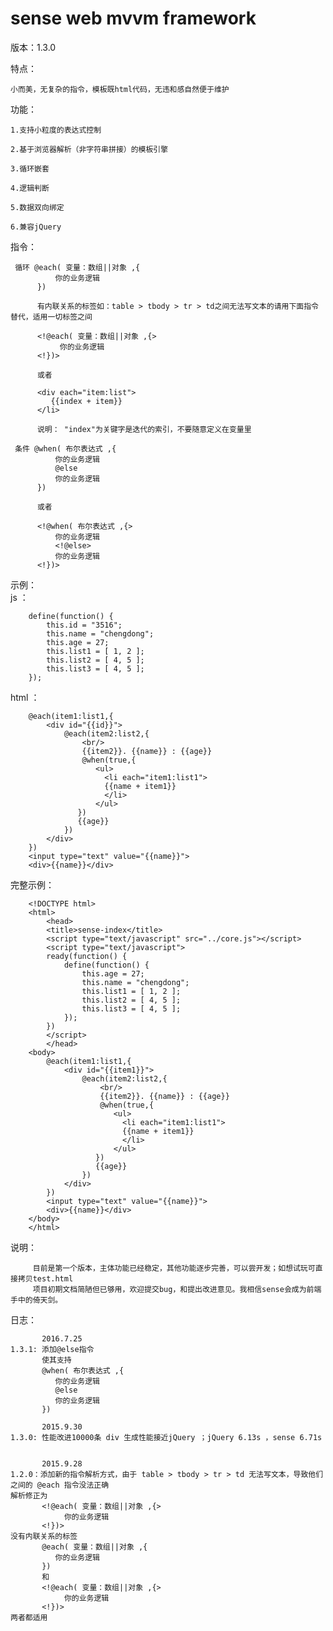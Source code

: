 # sense web mvvm framework

版本：1.3.0
 
特点：   

    小而美，无复杂的指令，模板既html代码，无违和感自然便于维护
    
功能：  

    1.支持小粒度的表达式控制  
    
    2.基于浏览器解析（非字符串拼接）的模板引擎  
    
    3.循环嵌套  
    
    4.逻辑判断  
    
    5.数据双向绑定   
    
    6.兼容jQuery
    
指令：

     循环 @each( 变量：数组||对象 ,{  
              你的业务逻辑   
          })   
          
          有内联关系的标签如：table > tbody > tr > td之间无法写文本的请用下面指令替代，适用一切标签之间
          
          <!@each( 变量：数组||对象 ,{> 
               你的业务逻辑
          <!})>
          
          或者   
          
          <div each="item:list">   
             {{index + item}}  
          </li>   
          
          说明： "index"为关键字是迭代的索引，不要随意定义在变量里
          
     条件 @when( 布尔表达式 ,{   
              你的业务逻辑
              @else
              你的业务逻辑
          })
          
          或者   
          
          <!@when( 布尔表达式 ,{>   
              你的业务逻辑
              <!@else>
              你的业务逻辑
          <!})>
示例：  
  js   ：   
  
    	define(function() {   
    		this.id = "3516";   
    		this.name = "chengdong";   
    		this.age = 27;   
    		this.list1 = [ 1, 2 ];   
    		this.list2 = [ 4, 5 ];  
    		this.list3 = [ 4, 5 ];  
    	});   
        
  html ：    
  
        @each(item1:list1,{  
    		<div id="{{id}}">  
    			@each(item2:list2,{   
    			    <br/>   
    			    {{item2}}. {{name}} : {{age}}   
    			    @when(true,{   
    			       <ul>   
    			         <li each="item1:list1">   
    			         {{name + item1}}   
    			         </li>   
    			       </ul>   
    			   })   
    			   {{age}}   
    			})   
    		</div>   
    	})   
    	<input type="text" value="{{name}}">    
    	<div>{{name}}</div>    
  完整示例：   
  
        <!DOCTYPE html>   
        <html>   
        	<head>  
        	<title>sense-index</title>  
        	<script type="text/javascript" src="../core.js"></script>  
        	<script type="text/javascript">  
        	ready(function() {  
        		define(function() {  
        			this.age = 27;  
        			this.name = "chengdong";  
        			this.list1 = [ 1, 2 ];  
        			this.list2 = [ 4, 5 ];  
        			this.list3 = [ 4, 5 ];
        		});   
        	})   
        	</script>   
        	</head>   
        <body>   
        	@each(item1:list1,{   
        		<div id="{{item1}}">   
        			@each(item2:list2,{   
        			    <br/>   
        			    {{item2}}. {{name}} : {{age}}   
        			    @when(true,{   
        			       <ul>   
        			         <li each="item1:list1">   
        			         {{name + item1}}   
        			         </li>   
        			       </ul>   
        			   })   
        			   {{age}}  
        			})   
        		</div>    
        	})   
        	<input type="text" value="{{name}}">    
        	<div>{{name}}</div>    
        </body>   
        </html>  
  
说明：  
 
         目前是第一个版本，主体功能已经稳定，其他功能逐步完善，可以尝开发；如想试玩可直接拷贝test.html
         项目初期文档简陋但已够用，欢迎提交bug，和提出改进意见。我相信sense会成为前端手中的倚天剑。

日志：
           
           2016.7.25    
    1.3.1: 添加@else指令
           使其支持
           @when( 布尔表达式 ,{   
              你的业务逻辑
              @else
              你的业务逻辑
           })
           
           2015.9.30    
    1.3.0: 性能改进10000条 div 生成性能接近jQuery ；jQuery 6.13s ，sense 6.71s      
           
           
           2015.9.28
    1.2.0：添加新的指令解析方式，由于 table > tbody > tr > td 无法写文本，导致他们之间的 @each 指令没法正确
    解析修正为
           <!@each( 变量：数组||对象 ,{> 
                你的业务逻辑
           <!})>
    没有内联关系的标签   
           @each( 变量：数组||对象 ,{    
              你的业务逻辑   
           })   
           和  
           <!@each( 变量：数组||对象 ,{>   
                你的业务逻辑  
           <!})>    
    两者都适用




